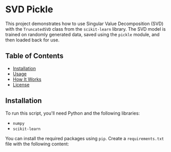 # SVD Pickle

This project demonstrates how to use Singular Value Decomposition (SVD) with the `TruncatedSVD` class from the `scikit-learn` library. The SVD model is trained on randomly generated data, saved using the `pickle` module, and then loaded back for use. 

## Table of Contents

- [Installation](#installation)
- [Usage](#usage)
- [How It Works](#how-it-works)
- [License](#license)

## Installation

To run this script, you'll need Python and the following libraries:

- `numpy`
- `scikit-learn`

You can install the required packages using `pip`. Create a `requirements.txt` file with the following content:

